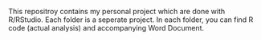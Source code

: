 This repositroy contains my personal project which are done with R/RStudio. Each folder is a seperate project. In each folder, you can find R code (actual analysis) and accompanying Word Document.

